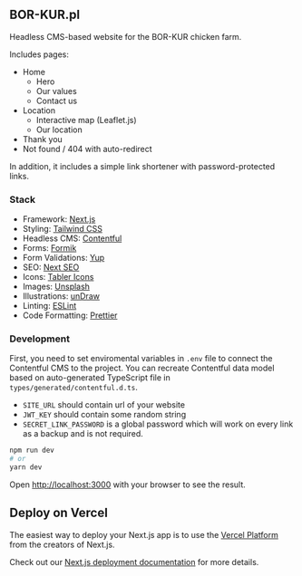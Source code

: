 ## BOR-KUR.pl

Headless CMS-based website for the BOR-KUR chicken farm.

Includes pages:
- Home
  - Hero
  - Our values
  - Contact us
- Location
  - Interactive map (Leaflet.js)
  - Our location
- Thank you
- Not found / 404 with auto-redirect

In addition, it includes a simple link shortener with password-protected links.

### Stack

- Framework: [Next.js](https://nextjs.org)
- Styling: [Tailwind CSS](https://tailwindcss.com)
- Headless CMS: [Contentful](https://www.contentful.com)
- Forms: [Formik](https://jaredpalmer.com/formik)
- Form Validations: [Yup](https://github.com/jquense/yup)
- SEO: [Next SEO](https://github.com/garmeeh/next-seo)
- Icons: [Tabler Icons](https://tabler-icons.io)
- Images: [Unsplash](https://unsplash.com/)
- Illustrations: [unDraw](https://undraw.co)
- Linting: [ESLint](https://eslint.org)
- Code Formatting: [Prettier](https://prettier.io)

### Development

First, you need to set enviromental variables in `.env` file to connect the Contentful CMS to the project.
You can recreate Contentful data model based on auto-generated TypeScript file in `types/generated/contentful.d.ts`.
- `SITE_URL` should contain url of your website
- `JWT_KEY` should contain some random string
- `SECRET_LINK_PASSWORD` is a global password which will work on every link as a backup and is not required.

```bash
npm run dev
# or
yarn dev
```

Open [http://localhost:3000](http://localhost:3000) with your browser to see the result.

## Deploy on Vercel

The easiest way to deploy your Next.js app is to use the [Vercel Platform](https://vercel.com/new?utm_medium=default-template&filter=next.js&utm_source=create-next-app&utm_campaign=create-next-app-readme) from the creators of Next.js.

Check out our [Next.js deployment documentation](https://nextjs.org/docs/deployment) for more details.

